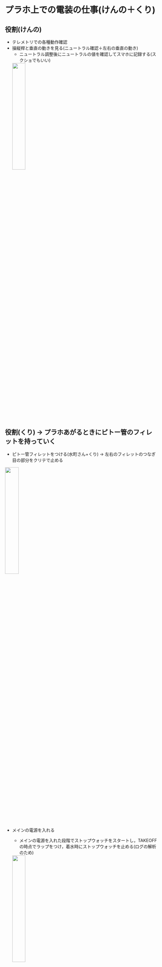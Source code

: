 # プラホ上での電装の仕事(けんの＋くり)
## 役割(けんの)
- テレメトリでの各種動作確認
- 操縦桿と垂直の動きを見る(ニュートラル確認＋左右の垂直の動き)
  - ニュートラル調整後にニュートラルの値を確認してスマホに記録する(スクショでもいい)
  <img src="https://github.com/user-attachments/assets/25d3943f-bb14-4e55-b7d0-1aa1dd8168bb" width="30%">
## 役割(くり) → プラホあがるときにピトー管のフィレットを持っていく
- ピトー管フィレットをつける(水町さん+くり) → 左右のフィレットのつなぎ目の部分をクリテで止める
<img src="https://github.com/user-attachments/assets/ac4b4fe6-e02f-4631-bfec-5ef78b7007b4" width="30%">

- メインの電源を入れる
  - メインの電源を入れた段階でストップウォッチをスタートし，TAKEOFFの時点でラップをつけ，着水時にストップウォッチを止める(ログの解析のため)
  <img src="https://github.com/user-attachments/assets/a95a1c67-238f-4af9-b07d-d58f3c602555" width="30%">
    
- 垂直のニュートラル位置調整
- メインのLEDがすべてついているか確認
## スケージュール
<img src="https://github.com/user-attachments/assets/f32bf778-f143-4788-b9b2-331e1bd41567" width="50%">  

## 抜けるタイミング
- 垂直の動作確認が終わった段階で抜ける(けんの)
- ピトー管フィレットをつけた段階で抜ける(けんの)




